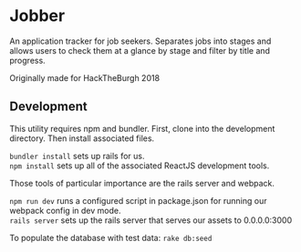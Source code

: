 # Jobber
An application tracker for job seekers. Separates jobs into stages and allows users to check them at a glance by stage and filter by title and progress.

Originally made for HackTheBurgh 2018

## Development
This utility requires npm and bundler.
First, clone into the development directory.
Then install associated files.

```bundler install``` sets up rails for us.  
```npm install``` sets up all of the associated ReactJS development tools.  

Those tools of particular importance are the rails server and webpack.  

```npm run dev``` runs a configured script in package.json for running our webpack config in dev mode.  
```rails server``` sets up the rails server that serves our assets to 0.0.0.0:3000

To populate the database with test data:
```rake db:seed```